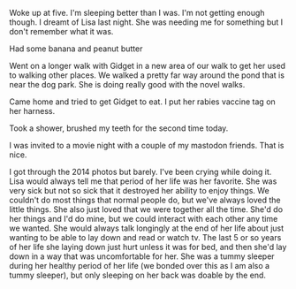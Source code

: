 Woke up at five. I'm sleeping better than I was. I'm not getting enough though. I dreamt of Lisa last night. She was needing me for something but I don't remember what it was. 

Had some banana and peanut butter

Went on a longer walk with Gidget in a new area of our walk to get her used to walking other places. We walked a pretty far way around the pond that is near the dog park. She is doing really good with the novel walks. 

Came home and tried to get Gidget to eat. I put her rabies vaccine tag on her harness. 

Took a shower, brushed my teeth for the second time today.

I was invited to a movie night with a couple of my mastodon friends. That is nice. 

I got through the 2014 photos but barely. I've been crying while doing it. Lisa would always tell me that period of her life was her favorite. She was very sick but not so sick that it destroyed her ability to enjoy things. We couldn't do most things that normal people do, but we've always loved the little things. She also just loved that we were together all the time. She'd do her things and I'd do mine, but we could interact with each other any time we wanted. She would always talk longingly at the end of her life about just wanting to be able to lay down and read or watch tv. The last 5 or so years of her life she laying down just hurt unless it was for bed, and then she'd lay down in a way that was uncomfortable for her. She was a tummy sleeper during her healthy period of her life (we bonded over this as I am also a tummy sleeper), but only sleeping on her back was doable by the end. 